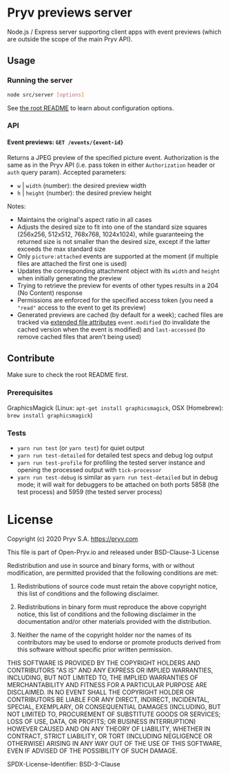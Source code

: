 # Pryv previews server

Node.js / Express server supporting client apps with event previews (which are outside the scope of the main Pryv API).


## Usage

### Running the server

```bash
node src/server [options]
```

See [the root README](https://github.com/pryv/service-core/blob/master/README.md#about-configuration) to learn about configuration options.


### API

#### Event previews: `GET /events/{event-id}`

Returns a JPEG preview of the specified picture event. Authorization is the same as in the Pryv API (i.e. pass token in either `Authorization` header or `auth` query param). Accepted parameters:

- `w` | `width` (number): the desired preview width
- `h` | `height` (number): the desired preview height

Notes:

- Maintains the original's aspect ratio in all cases
- Adjusts the desired size to fit into one of the standard size squares (256x256, 512x512, 768x768, 1024x1024), while guaranteeing the returned size is not smaller than the desired size, except if the latter exceeds the max standard size
- Only `picture:attached` events are supported at the moment (if multiple files are attached the first one is used)
- Updates the corresponding attachment object with its `width` and `height` when initially generating the preview
- Trying to retrieve the preview for events of other types results in a 204 (No Content) response
- Permissions are enforced for the specified access token (you need a `"read"` access to the event to get its preview)
- Generated previews are cached (by default for a week); cached files are tracked via [extended file attributes](http://en.wikipedia.org/wiki/Extended_file_attributes) `event.modified` (to invalidate the cached version when the event is modified) and `last-accessed` (to remove cached files that aren't being used)


## Contribute

Make sure to check the root README first.


### Prerequisites

GraphicsMagick (Linux: `apt-get install graphicsmagick`, OSX (Homebrew): `brew install graphicsmagick`)


### Tests

- `yarn run test` (or `yarn test`) for quiet output
- `yarn run test-detailed` for detailed test specs and debug log output
- `yarn run test-profile` for profiling the tested server instance and opening the processed output with `tick-processor`
- `yarn run test-debug` is similar as `yarn run test-detailed` but in debug mode; it will wait for debuggers to be attached on both ports 5858 (the test process) and 5959 (the tested server process)


# License
Copyright (c) 2020 Pryv S.A. https://pryv.com

This file is part of Open-Pryv.io and released under BSD-Clause-3 License

Redistribution and use in source and binary forms, with or without 
modification, are permitted provided that the following conditions are met:

1. Redistributions of source code must retain the above copyright notice, 
   this list of conditions and the following disclaimer.

2. Redistributions in binary form must reproduce the above copyright notice, 
   this list of conditions and the following disclaimer in the documentation 
   and/or other materials provided with the distribution.

3. Neither the name of the copyright holder nor the names of its contributors 
   may be used to endorse or promote products derived from this software 
   without specific prior written permission.

THIS SOFTWARE IS PROVIDED BY THE COPYRIGHT HOLDERS AND CONTRIBUTORS "AS IS" 
AND ANY EXPRESS OR IMPLIED WARRANTIES, INCLUDING, BUT NOT LIMITED TO, THE 
IMPLIED WARRANTIES OF MERCHANTABILITY AND FITNESS FOR A PARTICULAR PURPOSE ARE 
DISCLAIMED. IN NO EVENT SHALL THE COPYRIGHT HOLDER OR CONTRIBUTORS BE LIABLE 
FOR ANY DIRECT, INDIRECT, INCIDENTAL, SPECIAL, EXEMPLARY, OR CONSEQUENTIAL 
DAMAGES (INCLUDING, BUT NOT LIMITED TO, PROCUREMENT OF SUBSTITUTE GOODS OR 
SERVICES; LOSS OF USE, DATA, OR PROFITS; OR BUSINESS INTERRUPTION) HOWEVER 
CAUSED AND ON ANY THEORY OF LIABILITY, WHETHER IN CONTRACT, STRICT LIABILITY, 
OR TORT (INCLUDING NEGLIGENCE OR OTHERWISE) ARISING IN ANY WAY OUT OF THE USE 
OF THIS SOFTWARE, EVEN IF ADVISED OF THE POSSIBILITY OF SUCH DAMAGE.

SPDX-License-Identifier: BSD-3-Clause

